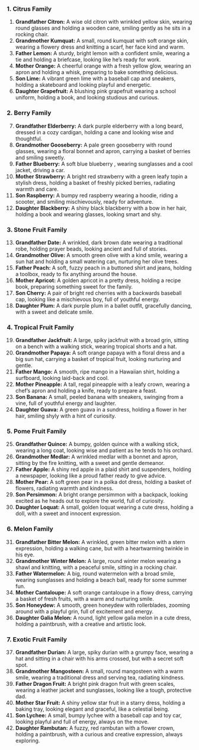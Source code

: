 ### **1. Citrus Family**
1. **Grandfather Citron:** A wise old citron with wrinkled yellow skin, wearing round glasses and holding a wooden cane, smiling gently as he sits in a rocking chair.
2. **Grandmother Kumquat:** A small, round kumquat with soft orange skin, wearing a flowery dress and knitting a scarf, her face kind and warm.
3. **Father Lemon:** A sturdy, bright lemon with a confident smile, wearing a tie and holding a briefcase, looking like he’s ready for work.
4. **Mother Orange:** A cheerful orange with a fresh yellow glow, wearing an apron and holding a whisk, preparing to bake something delicious.
5. **Son Lime:** A vibrant green lime with a baseball cap and sneakers, holding a skateboard and looking playful and energetic.
6. **Daughter Grapefruit:** A blushing pink grapefruit wearing a school uniform, holding a book, and looking studious and curious.

### **2. Berry Family**
7. **Grandfather Elderberry:** A dark purple elderberry with a long beard, dressed in a cozy cardigan, holding a cane and looking wise and thoughtful.
8. **Grandmother Gooseberry:** A pale green gooseberry with round glasses, wearing a floral bonnet and apron, carrying a basket of berries and smiling sweetly.
9. **Father Blueberry:** A soft blue blueberry , wearing sunglasses and a cool jacket, driving a car.
10. **Mother Strawberry:** A bright red strawberry with a green leafy topin a stylish dress, holding a basket of freshly picked berries, radiating warmth and care.
11. **Son Raspberry:** A bumpy red raspberry wearing a hoodie, riding a scooter, and smiling mischievously, ready for adventure.
12. **Daughter Blackberry:** A shiny black blackberry with a bow in her hair, holding a book and wearing glasses, looking smart and shy.

### **3. Stone Fruit Family**
13. **Grandfather Date:** A wrinkled, dark brown date wearing a traditional robe, holding prayer beads, looking ancient and full of stories.
14. **Grandmother Olive:** A smooth green olive with a kind smile, wearing a sun hat and holding a small watering can, nurturing her olive trees.
15. **Father Peach:** A soft, fuzzy peach in a buttoned shirt and jeans, holding a toolbox, ready to fix anything around the house.
16. **Mother Apricot:** A golden apricot in a pretty dress, holding a recipe book, preparing something sweet for the family.
17. **Son Cherry:** A pair of bright red cherries with a backwards baseball cap, looking like a mischievous boy, full of youthful energy.
18. **Daughter Plum:** A dark purple plum in a ballet outfit, gracefully dancing, with a sweet and delicate smile.

### **4. Tropical Fruit Family**
19. **Grandfather Jackfruit:** A large, spiky jackfruit with a broad grin, sitting on a bench with a walking stick, wearing tropical shorts and a hat.
20. **Grandmother Papaya:** A soft orange papaya with a floral dress and a big sun hat, carrying a basket of tropical fruit, looking nurturing and gentle.
21. **Father Mango:** A smooth, ripe mango in a Hawaiian shirt, holding a surfboard, looking laid-back and cool.
22. **Mother Pineapple:** A tall, regal pineapple with a leafy crown, wearing a chef’s apron and holding a knife, ready to prepare a feast.
23. **Son Banana:** A small, peeled banana with sneakers, swinging from a vine, full of youthful energy and laughter.
24. **Daughter Guava:** A green guava in a sundress, holding a flower in her hair, smiling shyly with a hint of curiosity.

### **5. Pome Fruit Family**
25. **Grandfather Quince:** A bumpy, golden quince with a walking stick, wearing a long coat, looking wise and patient as he tends to his orchard.
26. **Grandmother Medlar:** A wrinkled medlar with a bonnet and apron, sitting by the fire knitting, with a sweet and gentle demeanor.
27. **Father Apple:** A shiny red apple in a plaid shirt and suspenders, holding a newspaper, looking like a proud father ready to give advice.
28. **Mother Pear:** A soft green pear in a polka dot dress, holding a basket of flowers, radiating warmth and kindness.
29. **Son Persimmon:** A bright orange persimmon with a backpack, looking excited as he heads out to explore the world, full of curiosity.
30. **Daughter Loquat:** A small, golden loquat wearing a cute dress, holding a doll, with a sweet and innocent expression.

### **6. Melon Family**
31. **Grandfather Bitter Melon:** A wrinkled, green bitter melon with a stern expression, holding a walking cane, but with a heartwarming twinkle in his eye.
32. **Grandmother Winter Melon:** A large, round winter melon wearing a shawl and knitting, with a peaceful smile, sitting in a rocking chair.
33. **Father Watermelon:** A big, round watermelon with a broad smile, wearing sunglasses and holding a beach ball, ready for some summer fun.
34. **Mother Cantaloupe:** A soft orange cantaloupe in a flowy dress, carrying a basket of fresh fruits, with a warm and nurturing smile.
35. **Son Honeydew:** A smooth, green honeydew with rollerblades, zooming around with a playful grin, full of excitement and energy.
36. **Daughter Galia Melon:** A round, light yellow galia melon in a cute dress, holding a paintbrush, with a creative and artistic look.

### **7. Exotic Fruit Family**
37. **Grandfather Durian:** A large, spiky durian with a grumpy face, wearing a hat and sitting in a chair with his arms crossed, but with a secret soft spot.
38. **Grandmother Mangosteen:** A small, round mangosteen with a warm smile, wearing a traditional dress and serving tea, radiating kindness.
39. **Father Dragon Fruit:** A bright pink dragon fruit with green scales, wearing a leather jacket and sunglasses, looking like a tough, protective dad.
40. **Mother Star Fruit:** A shiny yellow star fruit in a starry dress, holding a baking tray, looking elegant and graceful, like a celestial being.
41. **Son Lychee:** A small, bumpy lychee with a baseball cap and toy car, looking playful and full of energy, always on the move.
42. **Daughter Rambutan:** A fuzzy, red rambutan with a flower crown, holding a paintbrush, with a curious and creative expression, always exploring.
